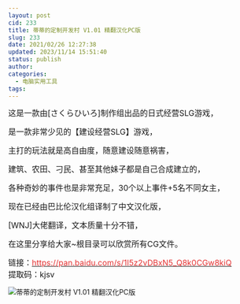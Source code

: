 ```yaml
---
layout: post
cid: 233
title: 蒂蒂的定制开发村 V1.01 精翻汉化PC版
slug: 233
date: 2021/02/26 12:27:38
updated: 2023/11/14 15:51:40
status: publish
author: 
categories: 
  - 电脑实用工具
tags: 
---
```



<div alt="潮男心博客 www.cnx0.com">
	<p>
		<span style="font-size:16px;">这是一款由[さくらひいろ]制作组出品的日式经营SLG游戏，</span> 
	</p>
	<p>
		<span style="font-size:16px;">是一款非常少见的【建设经营SLG】游戏，</span> 
	</p>
	<p>
		<span style="font-size:16px;">主打的玩法就是高自由度，随意建设随意祸害，</span> 
	</p>
	<p>
		<span style="font-size:16px;">建筑、农田、刁民、甚至其他妹子都是自己合成建立的，</span> 
	</p>
	<p>
		<span style="font-size:16px;">各种奇妙的事件也是非常充足，30个以上事件+5名不同女主，</span> 
	</p>
	<p>
		<span style="font-size:16px;">现在已经由巴比伦汉化组译制了中文汉化版，</span> 
	</p>
	<p>
		<span style="font-size:16px;">[WNJ]大佬翻译，文本质量十分不错，</span> 
	</p>
	<p>
		<span style="font-size:16px;">在这里分享给大家~根目录可以欣赏所有CG文件。</span> 
	</p>
	<p>
		<span style="font-size:16px;">链接：<a href="https://pan.baidu.com/s/1I5z2vDBxN5_Q8k0CGw8kiQ" target="_blank"><span style="color:#E53333;">https://pan.baidu.com/s/1I5z2vDBxN5_Q8k0CGw8kiQ</span></a>&nbsp;<br />
提取码：kjsv&nbsp;<br />
</span> 
	</p>
	<p>
		<img src="https://www.kjsv.com/download/image/2021/02/25/20210225151116_616250.png" alt="蒂蒂的定制开发村 V1.01 精翻汉化PC版" title="蒂蒂的定制开发村 V1.01 精翻汉化PC版" align="" /> 
	</p>
</div>